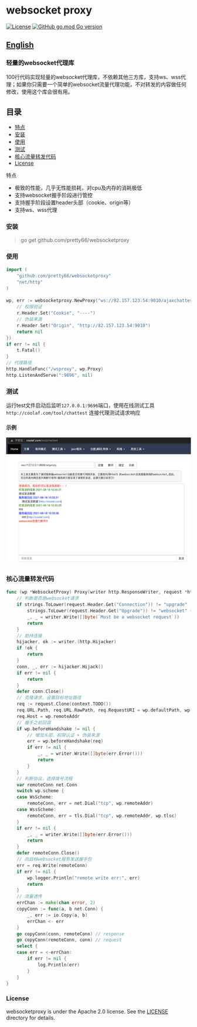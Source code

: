 # websocket proxy
[![License](https://img.shields.io/badge/License-Apache%202.0-blue.svg)](https://opensource.org/licenses/Apache-2.0) [![GitHub go.mod Go version](https://img.shields.io/github/go-mod/go-version/pretty66/websocketproxy)](https://github.com/pretty66/websocketproxy/blob/master/go.mod)

## [English](./README.md)

### 轻量的websocket代理库
100行代码实现轻量的websocket代理库，不依赖其他三方库，支持ws、wss代理；如果你只需要一个简单的websocket流量代理功能，不对转发的内容做任何修改，使用这个库会很有用。

## 目录
- [特点](#特点)
- [安装](#安装)
- [使用](#使用)
- [测试](#测试)
- [核心流量转发代码](#核心流量转发代码)
- [License](#License)

特点
- 极致的性能，几乎无性能损耗，对cpu及内存的消耗极低
- 支持websocket握手阶段进行管控
- 支持握手阶段设置header头部（cookie、origin等）
- 支持ws、wss代理

### 安装
> go get github.com/pretty66/websocketproxy

### 使用
```go
import (
    "github.com/pretty66/websocketproxy"
    "net/http"
)

wp, err := websocketproxy.NewProxy("ws://82.157.123.54:9010/ajaxchattest", func(r *http.Request) error {
    // 权限验证
    r.Header.Set("Cookie", "----")
    // 伪装来源
    r.Header.Set("Origin", "http://82.157.123.54:9010")
    return nil
})
if err != nil {
    t.Fatal()
}
// 代理路径
http.HandleFunc("/wsproxy", wp.Proxy)
http.ListenAndServe(":9696", nil)
```

### 测试
运行test文件启动后监听`127.0.0.1:9696`端口，使用在线测试工具`http://coolaf.com/tool/chattest` 连接代理测试请求响应

#### 示例
![示例](ws_test.png)



### 核心流量转发代码
```go
func (wp *WebsocketProxy) Proxy(writer http.ResponseWriter, request *http.Request) {
    // 判断是否是websocket请求
	if strings.ToLower(request.Header.Get("Connection")) != "upgrade" ||
		strings.ToLower(request.Header.Get("Upgrade")) != "websocket" {
		_, _ = writer.Write([]byte(`Must be a websocket request`))
		return
	}
    // 劫持连接
	hijacker, ok := writer.(http.Hijacker)
	if !ok {
		return
	}
	conn, _, err := hijacker.Hijack()
	if err != nil {
		return
	}
	defer conn.Close()
    // 克隆请求，设置目标地址路径
	req := request.Clone(context.TODO())
	req.URL.Path, req.URL.RawPath, req.RequestURI = wp.defaultPath, wp.defaultPath, wp.defaultPath
	req.Host = wp.remoteAddr
    // 握手之前回调
	if wp.beforeHandshake != nil {
		// 增加头部，权限认证 + 伪装来源
		err = wp.beforeHandshake(req)
		if err != nil {
			_, _ = writer.Write([]byte(err.Error()))
			return
		}
	}
    // 判断协议，选择拨号流程
	var remoteConn net.Conn
	switch wp.scheme {
	case WsScheme:
		remoteConn, err = net.Dial("tcp", wp.remoteAddr)
	case WssScheme:
		remoteConn, err = tls.Dial("tcp", wp.remoteAddr, wp.tlsc)
	}
	if err != nil {
		_, _ = writer.Write([]byte(err.Error()))
		return
	}
	defer remoteConn.Close()
	// 向目标websocket服务发送握手包
	err = req.Write(remoteConn)
    if err != nil {
        wp.logger.Println("remote write err:", err)
        return
    }
    // 流量透传
	errChan := make(chan error, 2)
	copyConn := func(a, b net.Conn) {
		_, err := io.Copy(a, b)
		errChan <- err
	}
	go copyConn(conn, remoteConn) // response
	go copyConn(remoteConn, conn) // request
	select {
	case err = <-errChan:
		if err != nil {
			log.Println(err)
		}
	}
}
```

### License
websocketproxy is under the Apache 2.0 license. See the [LICENSE](./LICENSE) directory for details.
